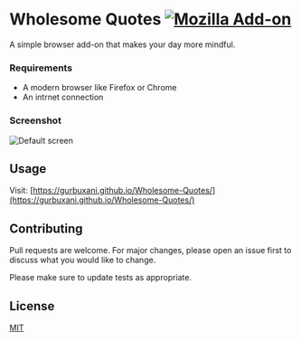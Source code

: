 # Wholesome Quotes [![Mozilla Add-on](https://img.shields.io/amo/users/dustman.svg?style=for-the-badge)](https://addons.mozilla.org/en-US/firefox/addon/mindful-quotes/)

A simple browser add-on that makes your day more mindful.

### Requirements
* A modern browser like Firefox or Chrome
* An intrnet connection

### Screenshot
![Default screen](https://addons.cdn.mozilla.net/user-media/previews/full/194/194614.png "Example quote")

## Usage

Visit: [https://gurbuxani.github.io/Wholesome-Quotes/](https://gurbuxani.github.io/Wholesome-Quotes/)

## Contributing
Pull requests are welcome. For major changes, please open an issue first to discuss what you would like to change.

Please make sure to update tests as appropriate.

## License
[MIT](https://choosealicense.com/licenses/mit/)

